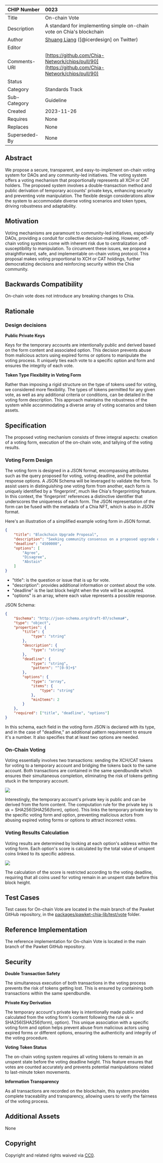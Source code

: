 CHIP Number   | 0023
:-------------|:----
Title         | On-chain Vote
Description   | A standard for implementing simple on-chain vote on Chia's blockchain
Author        | [Shuang Liang](https://github.com/wizicer) ([@icerdesign] on Twitter)
Editor        | 
Comments-URI  | [https://github.com/Chia-Network/chips/pull/90](https://github.com/Chia-Network/chips/pull/90)
Status        | 
Category      | Standards Track
Sub-Category  | Guideline
Created       | 2023-11-26
Requires      | None
Replaces      | None
Superseded-By | None

## Abstract

We propose a secure, transparent, and easy-to-implement on-chain voting system for DAOs and any community-led initiatives. The voting system offers a voting mechanism that proportionally represents all XCH or CAT holders. The proposed system involves a double-transaction method and public derivation of temporary accounts' private keys, enhancing security and preventing vote manipulation. The flexible design considerations allow the system to accommodate diverse voting scenarios and token types, driving robustness and adaptability.

## Motivation

Voting mechanisms are paramount to community-led initiatives, especially DAOs, providing a conduit for collective decision-making. However, off-chain voting systems come with inherent risk due to centralization and susceptibility to manipulation. To circumvent these issues, we propose a straightforward, safe, and implementable on-chain voting protocol. This proposal makes voting proportional to XCH or CAT holdings, further democratizing decisions and reinforcing security within the Chia community.

## Backwards Compatibility

On-chain vote does not introduce any breaking changes to Chia.

## Rationale

### Design decisions


**Public Private Keys**

Keys for the temporary accounts are intentionally public and derived based on the form content and associated option. This decision prevents abuse from malicious actors using expired forms or options to manipulate the voting process. It uniquely ties each vote to a specific option and form and ensures the integrity of each vote.


**Token Type Flexibility in Voting Form**

Rather than imposing a rigid structure on the type of tokens used for voting, we considered more flexibility. The types of tokens permitted for any given vote, as well as any additional criteria or conditions, can be detailed in the voting form description. This approach maintains the robustness of the system while accommodating a diverse array of voting scenarios and token assets.


## Specification

The proposed voting mechanism consists of three integral aspects: creation of a voting form, execution of the on-chain vote, and tallying of the voting results.

### Voting Form Design

The voting form is designed in a JSON format, encompassing attributes such as the query proposed for voting, voting deadline, and the potential response options. A JSON Schema will be leveraged to validate the form.
To assist users in distinguishing one voting form from another, each form is uniquely identified by a 'fingerprint', much like Chia's fingerprinting feature. In this context, the 'fingerprint' references a distinctive identifier that underscores the uniqueness of each form.
The JSON representation of the form can be fused with the metadata of a Chia NFT, which is also in JSON format.

Here's an illustration of a simplified example voting form in JSON format.

```json
{
    "title": "Blockchain Upgrade Proposal",
    "description": "Seeking community consensus on a proposed upgrade of the blockchain.",
    "deadline": "4500000",
    "options": [
        "Agree",
        "Disagree",
        "Abstain"
    ]
}
```

- "title": is the question or issue that is up for vote. 
- "description": provides additional information or context about the vote. 
- "deadline" is the last block height when the vote will be accepted.
- "options" is an array, where each value represents a possible response.

JSON Schema:

```json
{
    "$schema": "http://json-schema.org/draft-07/schema#",
    "type": "object",
    "properties": {
        "title": {
            "type": "string"
        },
        "description": {
            "type": "string"
        },
        "deadline": {
            "type": "string",
            "pattern": "^[0-9]+$"
        },
        "options": {
            "type": "array",
            "items": {
                "type": "string"
            },
            "minItems": 2
        }
    },
    "required": ["title", "deadline", "options"]
}
```

In this schema, each field in the voting form JSON is declared with its type, and in the case of "deadline," an additional pattern requirement to ensure it's a number. It also specifies that at least two options are needed.


### On-Chain Voting

Voting essentially involves two transactions: sending the XCH/CAT tokens for voting to a temporary account and bridging the tokens back to the same account. Both transactions are contained in the same spendbundle which ensures their simultaneous completion, eliminating the risk of tokens getting stuck in the temporary account.

![](../assets/chip-0023/voting.onchain.drawio.svg)

Interestingly, the temporary account's private key is public and can be derived from the form content. The computation rule for the private key is sk = SHA256(SHA256(form), option). This links the temporary private key to the specific voting form and option, preventing malicious actors from abusing expired voting forms or options to attract incorrect votes.

### Voting Results Calculation

Voting results are determined by looking at each option's address within the voting form. Each option's score is calculated by the total value of unspent coins linked to its specific address.

![](../assets/chip-0023/voting.calculation.drawio.svg)

The calculation of the score is restricted according to the voting deadline, requiring that all coins used for voting remain in an unspent state before this block height.

## Test Cases

Test cases for On-chain Vote are located in the main branch of the Pawket GitHub repository, in the [packages/pawket-chia-lib/test/vote](https://github.com/SutuLabs/Pawket/blob/main/packages/pawket-chia-lib/test/vote) folder.

## Reference Implementation

The reference implementation for On-chain Vote is located in the main branch of the Pawket GitHub repository.

## Security

**Double Transaction Safety**

The simultaneous execution of both transactions in the voting process prevents the risk of tokens getting lost. This is ensured by containing both transactions within the same spendbundle. 

**Private Key Derivation**

The temporary account's private key is intentionally made public and calculated from the voting form's content following the rule sk = SHA256(SHA256(form), option). This unique association with a specific voting form and option helps prevent abuse from malicious actors using expired forms or different options, ensuring the authenticity and integrity of the voting procedure.

**Voting Token Status**

The on-chain voting system requires all voting tokens to remain in an unspent state before the voting deadline height. This feature ensures that votes are counted accurately and prevents potential manipulations related to last-minute token movements.

**Information Transparency**

As all transactions are recorded on the blockchain, this system provides complete traceability and transparency, allowing users to verify the fairness of the voting process.


## Additional Assets
None

## Copyright
Copyright and related rights waived via [CC0](https://creativecommons.org/publicdomain/zero/1.0/).